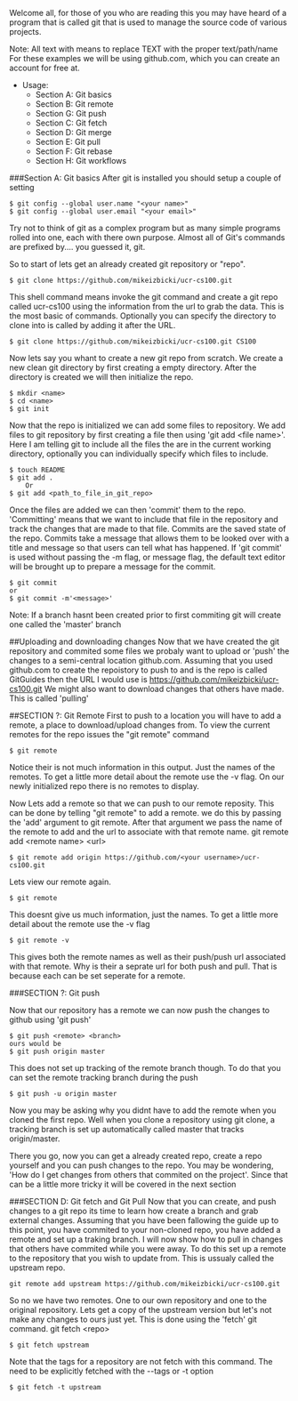 Welcome all, for those of you who are reading this you may have heard of a program that is 
called git that is used to manage the source code of various projects.

Note: All text with <TEXT> means to replace TEXT with the proper text/path/name
For these examples we will be using github.com, which you can create an account for free at.

* Usage:
  * Section A: Git basics
  * Section B: Git remote
  * Section G: Git push
  * Section C: Git fetch
  * Section D: Git merge
  * Section E: Git pull
  * Section F: Git rebase
  * Section H: Git workflows 


###Section A: Git basics
After git is installed you should setup a couple of setting

	$ git config --global user.name "<your name>"
	$ git config --global user.email "<your email>"

Try not to think of git as a complex program but as many simple programs 
rolled into one, each with there own purpose. Almost all of Git's commands 
are prefixed by.... you guessed it, git.

So to start of lets get an already created git repository or "repo".

	$ git clone https://github.com/mikeizbicki/ucr-cs100.git

This shell command means invoke the git command and create a git repo called ucr-cs100
using the information from the url to grab the data. This is the most basic of commands.
 Optionally you can specify the directory to clone into is called by adding it after the URL.
	
	$ git clone https://github.com/mikeizbicki/ucr-cs100.git CS100

Now lets say you whant to create a new git repo from scratch. We create a 
new clean git directory by first creating a empty directory. After the directory 
is created we will then initialize the repo.

	$ mkdir <name>
	$ cd <name>
	$ git init

Now that the repo is initialized we can add some files to repository.  We add files to git 
repository by first creating a file then using 'git add \<file name\>'. Here I am telling git to 
include all the files the are in the current working directory, optionally you can individually 
specify which files to include.
	
	$ touch README
	$ git add .
		Or
	$ git add <path_to_file_in_git_repo>

Once the files are added we can then 'commit' them to the repo. 'Committing' means that 
we want to include that file in the repository and track the changes that are made to that file. 
Commits are the saved state of the repo. Commits take a message that allows them to be looked over 
with a title and message so that users can tell what has happened.  If 'git commit' is used
 without passing the -m flag, or message flag, the default text editor will be brought up to 
prepare a message for the commit. 

	$ git commit
	or
	$ git commit -m'<message>'

Note: If a branch hasnt been created prior to first commiting git will create one called the
'master' branch

##Uploading and downloading changes
Now that we have created the git repository and commited some files we probaly want to upload 
or 'push' the changes to a semi-central location github.com. Assuming that you used github.com 
to create the repoistory to push to and is the repo is called GitGuides then the URL I would use is
https://github.com/mikeizbicki/ucr-cs100.git 
We might also want to download changes that others have made. This is called 'pulling'

##SECTION ?: Git Remote
First to push to a location you will have to add a remote,
a place to download/upload changes from. To view the current remotes for the repo issues the "git remote"
command

	$ git remote


Notice their is not much information in this output. Just the names of the remotes. To get a little 
more detail about the remote use the -v flag. On our newly initialized repo there is no remotes to display. 

Now Lets add a remote so that we can push to our remote reposity. This can be done by telling "git remote" 
to add a remote. we do this by passing the 'add' argument to git remote. After that argument we pass the 
name of the remote to add and the url to associate with
that remote name. git remote add \<remote name\> \<url\>

	$ git remote add origin https://github.com/<your username>/ucr-cs100.git

Lets view our remote again. 
	
	$ git remote

This doesnt give us much information, just the names. To get a little more detail about the remote use
 the -v flag

	$ git remote -v

This gives both the remote names as well as their push/push url associated with that remote. Why is their
a seprate url for both push and pull. That is because each can be set seperate for a remote.

###SECTION ?: Git push

Now that our repository has a remote we can now push the changes to github using 'git push'
	
	$ git push <remote> <branch>
	ours would be
	$ git push origin master

This does not set up tracking of the remote branch though. To do that you can set the remote tracking
branch during the push

	$ git push -u origin master

Now you may be asking why you didnt have to add the remote when you cloned the first repo. Well when you clone 
a repository using git clone, a tracking branch is set up automatically called master that tracks origin/master.

There you go, now you can get a already created repo, create a repo yourself and you can push changes to the repo. 
You may be wondering, 'How do I get changes from others that commited on the project'. Since that can be a little more 
tricky it will be covered in the next section

###SECTION D: Git fetch and Git Pull
Now that you can create, and push changes to a git repo its time to learn how create a branch and grab external changes. 
Assuming that you have been fallowing the guide up to this point, you have commited to your non-cloned repo, you have 
added a remote and set up a traking branch. I will now show how to pull in changes that others have commited while you
were away. To do this set up a remote to the repository that you wish to update from. This is ussualy called the upstream
repo.

	git remote add upstream https://github.com/mikeizbicki/ucr-cs100.git

So no we have two remotes. One to our own repository and one to the original repository. Lets get a copy of the upstream 
version but let's not make any changes to ours just yet. This is done using the 'fetch' git command. git fetch \<repo\>

	$ git fetch upstream 

Note that the tags for a repository are not fetch with this command. The need to be explicitly fetched with the --tags
or -t option

	$ git fetch -t upstream
	
	
